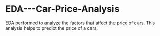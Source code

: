 # EDA---Car-Price-Analysis
EDA performed to analyze the factors that affect the price of cars. This analysis helps to predict the price of a cars.
